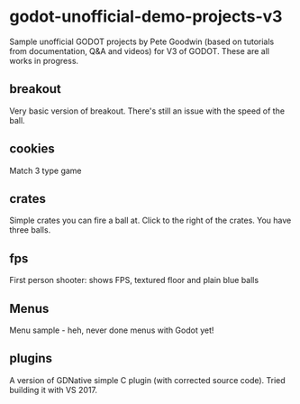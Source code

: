 # godot-unofficial-demo-projects-v3
Sample unofficial GODOT projects by Pete Goodwin (based on tutorials from documentation, Q&A and videos) for V3 of GODOT.
These are all works in progress.
## breakout
Very basic version of breakout. There's still an issue with the speed of the ball.
## cookies
Match 3 type game
## crates
Simple crates you can fire a ball at. Click to the right of the crates. You have three balls.
## fps
First person shooter: shows FPS, textured floor and plain blue balls
## Menus
Menu sample - heh, never done menus with Godot yet!
## plugins
A version of GDNative simple C plugin (with corrected source code). Tried building it with VS 2017.
